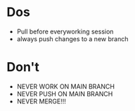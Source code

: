 # Dos
- Pull before everyworking session
- always push changes to a new branch

# Don't
- NEVER WORK ON MAIN BRANCH 
- NEVER PUSH ON MAIN BRANCH
- NEVER MERGE!!!
